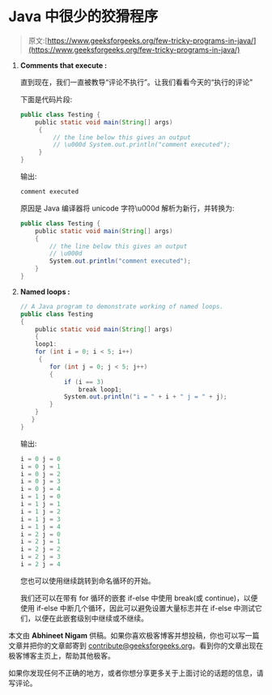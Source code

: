 # Java 中很少的狡猾程序

> 原文:[https://www.geeksforgeeks.org/few-tricky-programs-in-java/](https://www.geeksforgeeks.org/few-tricky-programs-in-java/)

1.  **Comments that execute :**

    直到现在，我们一直被教导“评论不执行”。让我们看看今天的“执行的评论”

    下面是代码片段:

    ```java
    public class Testing {
        public static void main(String[] args)
         {
             // the line below this gives an output
             // \u000d System.out.println("comment executed");
         }
    }
    ```

    输出:

    ```java
    comment executed
    ```

    原因是 Java 编译器将 unicode 字符\u000d 解析为新行，并转换为:

    ```java
    public class Testing {
        public static void main(String[] args)
        {
            // the line below this gives an output
            // \u000d
            System.out.println("comment executed");
        }
    }
    ```

2.  **Named loops :**

    ```java
    // A Java program to demonstrate working of named loops.
    public class Testing 
    {
        public static void main(String[] args)
        {
        loop1:
        for (int i = 0; i < 5; i++)
         {
            for (int j = 0; j < 5; j++) 
            {
                if (i == 3)
                    break loop1;
                System.out.println("i = " + i + " j = " + j);
            }
        }
       }
    }
    ```

    输出:

    ```java
    i = 0 j = 0
    i = 0 j = 1
    i = 0 j = 2
    i = 0 j = 3
    i = 0 j = 4
    i = 1 j = 0
    i = 1 j = 1
    i = 1 j = 2
    i = 1 j = 3
    i = 1 j = 4
    i = 2 j = 0
    i = 2 j = 1
    i = 2 j = 2
    i = 2 j = 3
    i = 2 j = 4
    ```

    您也可以使用继续跳转到命名循环的开始。

    我们还可以在带有 for 循环的嵌套 if-else 中使用 break(或 continue)，以便使用 if-else 中断几个循环，因此可以避免设置大量标志并在 if-else 中测试它们，以便在此嵌套级别中继续或不继续。

本文由 **Abhineet Nigam** 供稿。如果你喜欢极客博客并想投稿，你也可以写一篇文章并把你的文章邮寄到 contribute@geeksforgeeks.org。看到你的文章出现在极客博客主页上，帮助其他极客。

如果你发现任何不正确的地方，或者你想分享更多关于上面讨论的话题的信息，请写评论。